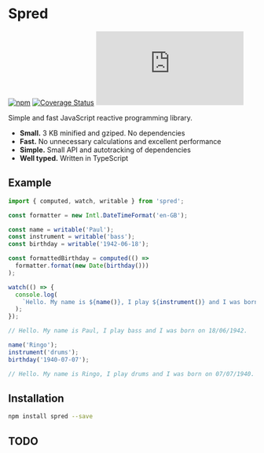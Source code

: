 # Spred

[![npm](https://img.shields.io/npm/v/spred.svg)](http://npm.im/spred)
[![Coverage Status](https://coveralls.io/repos/github/art-bazhin/spred/badge.svg?branch=master)](https://coveralls.io/github/art-bazhin/spred?branch=master)
[![gzip size](http://img.badgesize.io/https://unpkg.com/spred/dist/spred.min.js?compression=gzip&label=gzip)](https://unpkg.com/spred/dist/spred.min.js)

Simple and fast JavaScript reactive programming library.

- **Small.** 3 KB minified and gziped. No dependencies
- **Fast.** No unnecessary calculations and excellent performance
- **Simple.** Small API and autotracking of dependencies
- **Well typed.** Written in TypeScript

## Example

```ts
import { computed, watch, writable } from 'spred';

const formatter = new Intl.DateTimeFormat('en-GB');

const name = writable('Paul');
const instrument = writable('bass');
const birthday = writable('1942-06-18');

const formattedBirthday = computed(() =>
  formatter.format(new Date(birthday()))
);

watch(() => {
  console.log(
    `Hello. My name is ${name()}, I play ${instrument()} and I was born on ${formattedBirthday()}.`
  );
});

// Hello. My name is Paul, I play bass and I was born on 18/06/1942.

name('Ringo');
instrument('drums');
birthday('1940-07-07');

// Hello. My name is Ringo, I play drums and I was born on 07/07/1940.
```

## Installation

```sh
npm install spred --save
```

## TODO
